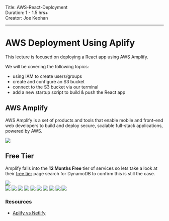 Title: AWS-React-Deployment<br>
Duration: 1 - 1.5 hrs+ <br>
Creator:  Joe Keohan<br>

---

# AWS Deployment Using Aplify

This lecture is focused on deploying a React app using AWS Amplify.

 We will be covering the following topics:

- using IAM to create users/groups
- create and configure an S3 bucket
- connect to the S3 bucket via our terminal
- add a new startup script to build & push the React app

## AWS Amplify

AWS Amplify is a set of products and tools that enable mobile and front-end web developers to build and deploy secure, scalable full-stack applications, powered by AWS.

<img src="https://i.imgur.com/rlFi44o.png">

## Free Tier

Amplify falls into the **12 Months Free** tier of services so lets take a look at their [free tier](https://aws.amazon.com/free/?all-free-tier.sort-by=item.additionalFields.SortRank&all-free-tier.sort-order=asc) page search for DynamoDB to confirm this is still the case.  



<img src="https://i.imgur.com/h6VLwWH.png" >
<br>

<img src="https://i.imgur.com/e3mp8uZ.png">
<!-- <img src="https://i.imgur.com/SZ6sSyv.png"> -->

<!-- <img src="https://i.imgur.com/yO5cljm.png"> -->

<img src="https://i.imgur.com/KgHpAJ0.png">

<img src="https://i.imgur.com/CCxlMSI.png">

<img src="https://i.imgur.com/bF1L5Ys.png">

<img src="https://i.imgur.com/5i1Ukkg.png">

<img src="https://i.imgur.com/1xojV2i.png">

<img src="https://i.imgur.com/1suHSH5.png">

<img src="https://i.imgur.com/z0pxnIL.png">

<img src="https://i.imgur.com/DYXiIlo.png">

<img src="https://i.imgur.com/MGQ0I52.png">

### Resources

- [Aplify vs Netlify](https://harrisonmilbradt.com/blog/netlify-vs-amplify-a-look-at-modern-web-application-platforms/)